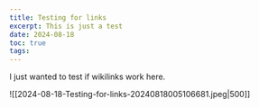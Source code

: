 ```yaml
---
title: Testing for links
excerpt: This is just a test
date: 2024-08-18
toc: true
tags:
---
```

I just wanted to test if wikilinks work here. 

![[2024-08-18-Testing-for-links-20240818005106681.jpeg|500]]


